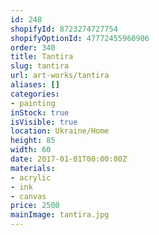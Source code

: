 ```yaml
---
id: 248
shopifyId: 8723274727754
shopifyOptionId: 47772455960906
order: 340
title: Tantira
slug: tantira
url: art-works/tantira
aliases: []
categories:
- painting
inStock: true
isVisible: true
location: Ukraine/Home
height: 85
width: 60
date: 2017-01-01T00:00:00Z
materials:
- acrylic
- ink
- canvas
price: 2500
mainImage: tantira.jpg
---
```

